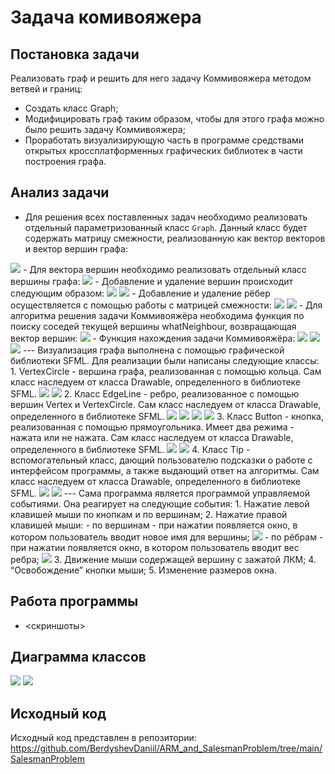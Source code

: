 # Задача комивояжера
## Постановка задачи
Реализовать граф и решить для него задачу Коммивояжера методом ветвей и границ:
- Создать класс Graph;
- Модифицировать граф таким образом, чтобы для этого графа можно было решить задачу Коммивояжера;
- Проработать визуализирующую часть в программе средствами открытых кроссплатформенных графических библиотек в части построения графа.

## Анализ задачи
- Для решения всех поставленных задач необходимо реализовать отдельный параметризованный класс ```Graph```. Данный класс будет содержать матрицу смежности, реализованную как вектор векторов и вектор вершин графа:
<img src="./1.png">
- Для вектора вершин необходимо реализовать отдельный класс вершины графа:
<img src="./2.png">
- Добавление и удаление вершин происходит следующим образом:
<img src="./3.png">
<img src="./4.png">
- Добавление и удаление рёбер осуществляется с помощью работы с матрицей смежности:
<img src="./5.png">
<img src="./6.png">
- Для алгоритма решения задачи Коммивояжёра необходима функция по поиску соседей текущей вершины whatNeighbour, возвращающая вектор вершин:
<img src="./7.png">
- Функция нахождения задачи Коммивояжёра:
<img src="./8.png">
<img src="./9.png">
<img src="./10.png">
---
Визуализация графа выполнена с помощью графической библиотеки SFML. Для реализации были написаны следующие классы:
1. VertexCircle - вершина графа, реализованная с помощью кольца. Сам класс наследуем от класса Drawable, определенного в библиотеке SFML. 
<img src="./visual1.png">
<img src="./visual2.png">
2. Класс EdgeLine - ребро, реализованное с помощью вершин Vertex и VertexCircle. Сам класс наследуем от класса Drawable, определенного в библиотеке SFML.
<img src="./visual3.png">
<img src="./visual4.png">
<img src="./visual5.png">
<img src="./visual6.png">
3. Класс Button - кнопка, реализованная с помощью прямоугольника. Имеет два режима - нажата или не нажата. Сам класс наследуем от класса Drawable, определенного в библиотеке SFML.
<img src="./visual7.png">
<img src="./visual8.png">
4. Класс Tip - вспомогательный класс, дающий пользователю подсказки о работе с интерфейсом программы, а также выдающий ответ на алгоритмы. Сам класс наследуем от класса Drawable, определенного в библиотеке SFML.
<img src="./visual9.png">
<img src="./visual10.png">
---
Сама программа является программой управляемой событиями. Она реагирует на следующие события:
1. Нажатие левой клавишей мыши по кнопкам и по вершинам;
2. Нажатие правой клавишей мыши:
- по вершинам - при нажатии появляется окно, в котором пользователь вводит новое имя для вершины;
<img src="./visual11.png">
- по рёбрам - при нажатии появляется окно, в котором пользователь вводит вес ребра;
<img src="./visual12.png">
3. Движение мыши содержащей вершину с зажатой ЛКМ;
4. “Освобождение” кнопки мыши;
5. Изменение размеров окна.

## Работа программы
- <скриншоты>

## Диаграмма классов
<img src="./class_diagram1.png">
<img src="./class_diagram2.png">

## Исходный код
Исходный код представлен в репозитории: https://github.com/BerdyshevDaniil/ARM_and_SalesmanProblem/tree/main/SalesmanProblem
